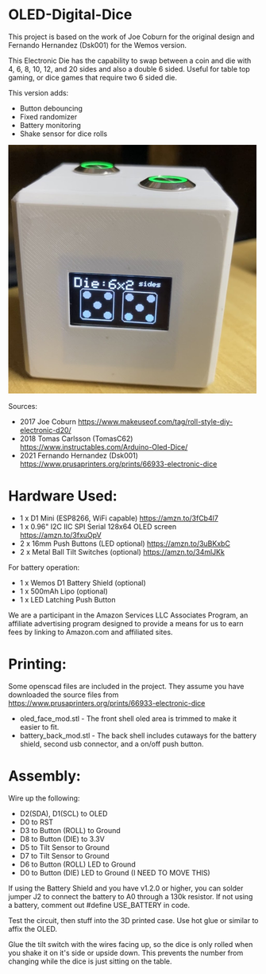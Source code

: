 # OLED-Digital-Dice

This project is based on the work of Joe Coburn for the original design and Fernando Hernandez (Dsk001) for the Wemos version.

This Electronic Die has the capability to swap between a coin and die with 4, 6, 8, 10, 12, and 20 sides and also a double 6 sided. Useful for table top gaming, or dice games that require two 6 sided die.

This version adds:
* Button debouncing
* Fixed randomizer
* Battery monitoring
* Shake sensor for dice rolls

<img src="Images/IMG_0601.JPG" width="500">

Sources:
* 2017 Joe Coburn https://www.makeuseof.com/tag/roll-style-diy-electronic-d20/
* 2018 Tomas Carlsson (TomasC62) https://www.instructables.com/Arduino-Oled-Dice/
* 2021 Fernando Hernandez (Dsk001) https://www.prusaprinters.org/prints/66933-electronic-dice

# Hardware Used:

* 1 x D1 Mini (ESP8266, WiFi capable) https://amzn.to/3fCb4l7
* 1 x 0.96" I2C IIC SPI Serial 128x64 OLED screen https://amzn.to/3fxuOpV
* 2 x 16mm Push Buttons (LED optional) https://amzn.to/3uBKxbC
* 2 x Metal Ball Tilt Switches (optional) https://amzn.to/34mlJKk

For battery operation:

* 1 x Wemos D1 Battery Shield (optional)
* 1 x 500mAh Lipo (optional)
* 1 x LED Latching Push Button

We are a participant in the Amazon Services LLC Associates Program, an affiliate advertising program designed to provide a means for us to earn fees by linking to Amazon.com and affiliated sites.

# Printing:

Some openscad files are included in the project.  They assume you have downloaded the source files from https://www.prusaprinters.org/prints/66933-electronic-dice

* oled_face_mod.stl - The front shell oled area is trimmed to make it easier to fit.
* battery_back_mod.stl - The back shell includes cutaways for the battery shield, second usb connector, and a on/off push button.

# Assembly:

Wire up the following:

 *  D2(SDA), D1(SCL) to OLED
 *  D0 to RST
 *  D3 to Button (ROLL) to Ground
 *  D8 to Button (DIE) to 3.3V
 *  D5 to Tilt Sensor to Ground
 *  D7 to Tilt Sensor to Ground
 *  D6 to Button (ROLL) LED to Ground
 *  D0 to Button (DIE) LED to Ground (I NEED TO MOVE THIS)

If using the Battery Shield and you have v1.2.0 or higher, you can solder jumper J2 to connect the battery to A0 through a 130k resistor.
If not using a battery, comment out #define USE_BATTERY in code.

Test the circuit, then stuff into the 3D printed case.  Use hot glue or similar to affix the OLED.

Glue the tilt switch with the wires facing up, so the dice is only rolled when you shake it on it's side or upside down.
This prevents the number from changing while the dice is just sitting on the table.
